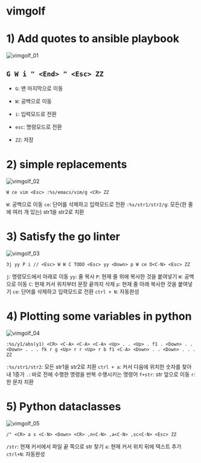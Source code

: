 # vimgolf

# 1) Add quotes to ansible playbook
![vimgolf_01](https://user-images.githubusercontent.com/93031435/144705536-96fb2c6b-86d0-4558-9d1c-55aece57faa7.gif)

## `G W i " <End> " <Esc> ZZ`

+ `G`: 맨 마지막으로 이동

+ `W`: 공백으로 이동

+ `i`: 입력모드로 전환

+ `esc`: 명령모드로 전환

+ `ZZ`: 저장


# 2) simple replacements
![vimgolf_02](https://user-images.githubusercontent.com/93031435/144705541-c69fc914-b072-4ecf-a0f6-3f7922cc8a03.gif)

`W ce vim <Esc> :%s/emacs/vim/g <CR> ZZ`

`W`: 공백으로 이동
`ce`: 단어를 삭제하고 입력모드로 전환
`:%s/str1/str2/g`: 모든(한 줄에 여러 개 있는) str1을 str2로 치환

# 3) Satisfy the go linter
![vimgolf_03](https://user-images.githubusercontent.com/93031435/144705545-e992e9f6-046c-41ab-a1ed-6c0a92b62066.gif)

`3j yy P i // <Esc> W W C TODO <Esc> yy <Down> p W ce D<C-N> <Esc> ZZ`

`j`: 명령모드에서 아래로 이동
`yy`: 줄 복사
`P`: 현재 줄 위에 복사한 것을 붙여넣기
`W`: 공백으로 이동
`C`: 현재 커서 위치부터 문장 끝까지 삭제
`p`: 현재 줄 아래 복사한 것을 붙여넣기
`ce`: 단어를 삭제하고 입력모드로 전환
`ctrl + N`: 자동완성


# 4) Plotting some variables in python
![vimgolf_04](https://user-images.githubusercontent.com/93031435/144705547-a17340e7-a08a-4563-a8d9-60dd2ed88237.gif)

`:%s/y1/abs(y1) <CR> <C-A> <C-A> <C-A> <Up> . . <Up> . f1 . <Down> . . <Down> . . . fk r g <Up> r r <Up> r b f1 <C-A> <Down> . . <Down> . . .  ZZ`

`:%s/str1/str2`: 모든 str1을 str2로 치환
`ctrl + a`: 커서 다음에 위치한 숫자를 찾아내 1증가
`.`: 바로 전에 수행한 명령을 반복 수행시키는 명령어
`f+str`: str 앞으로 이동
`r`: 한 문자 치환


# 5) Python dataclasses
![vimgolf_05](https://user-images.githubusercontent.com/93031435/144705550-19867558-66e6-4e7a-8e74-df771c9d99ad.gif)

`/" <CR> a s <C-N> <Down> <CR> ,n<C-N> ,a<C-N> ,sc<C-N> <Esc> ZZ`

`/str`: 현재 커서에서 파일 끝 쪽으로 str 찾기
`a`: 현재 커서 위치 뒤에 텍스트 추가
`ctrl+N`: 자동완성
